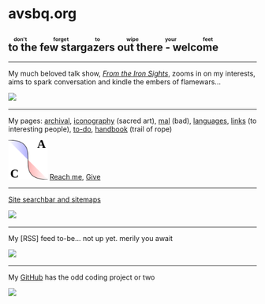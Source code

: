 <style>body { background: url(.pix/audrey.avif) no-repeat top left !important; }</style>

# avsbq.org 

## <ruby>to the few stargazers out there - welcome<rp>(</rp><rt>don't forget to wipe your feet</rt><rp>)</rp> </ruby>

<hr>

My much beloved talk show, [_From the Iron Sights_](http://talk.avsbq.org), zooms in on my interests, aims to spark conversation and kindle the embers of flamewars... 

<img src=".pix/ftis.avif" style="width: 80px; height: auto;"> 

<hr>

My pages: [archival](http://archive.avsbq.org), [iconography](http://icons.avsbq.org) (sacred art), [mal](http://mal.avsbq.org) (bad), [languages](http://language.avsbq.org), [links](http://links.avsbq.org) (to interesting people), [to-do](http://to-do.avsbq.org), [handbook](http://handbook.avsbq.org) (trail of rope)

<img src=".pix/a.svg" style="width: 80px; height: auto;"> [Reach me](.reach), [Give](.give) 

<hr>

[Site searchbar and sitemaps](http://avsbq.org/.search)

<img src=".pix/search.avif" style="width: 80px; height: auto;"> 

<hr>

My [RSS] feed to-be... not up yet. merily you await

<img src=".pix/rss.avif" style="width: 80px; height: auto;"> 

<hr>

My [GitHub](https://github.com/christc4) has the odd coding project or two

<img src=".pix/octo1.avif" style="width: 80px; height: auto;"> 


